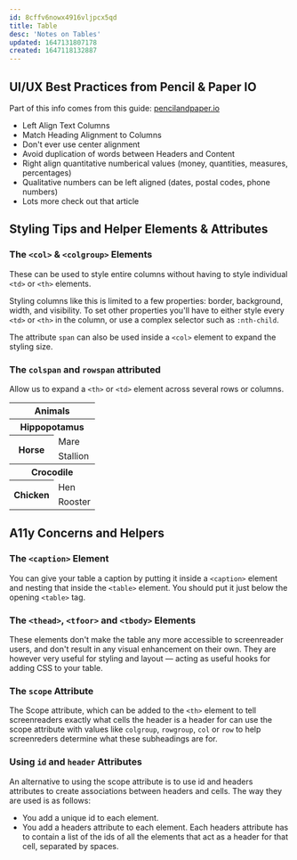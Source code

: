 ```yaml
---
id: 8cffv6nowx4916vljpcx5qd
title: Table
desc: 'Notes on Tables'
updated: 1647131807178
created: 1647118132887
---
```

## UI/UX Best Practices from Pencil & Paper IO

Part of this info comes from this guide: [pencilandpaper.io](https://pencilandpaper.io/articles/ux-pattern-analysis-enterprise-data-tables/)

- Left Align Text Columns
- Match Heading Alignment to Columns
- Don't ever use center alignment
- Avoid duplication of words between Headers and Content
- Right align quantitative numberical values (money, quantities, measures, percentages)
- Qualitative numbers can be left aligned (dates, postal codes, phone numbers)
- Lots more check out that article

## Styling Tips and Helper Elements & Attributes

### The `<col>` & `<colgroup>` Elements

These can be used to style entire columns without having to style individual `<td>` or `<th>` elements.

Styling columns like this is limited to a few properties: border, background, width, and visibility. To set other properties you'll have to either style every `<td>` or `<th>` in the column, or use a complex selector such as `:nth-child`.

The attribute `span` can also be used inside a `<col>` element to expand the styling size.

### The `colspan` and `rowspan` attributed

Allow us to expand a `<th>` or `<td>` element across several rows or columns.

<table>
  <tr>
    <th colspan="2">Animals</th>
  </tr>
  <tr>
    <th colspan="2">Hippopotamus</th>
  </tr>
  <tr>
    <th rowspan="2">Horse</th>
    <td>Mare</td>
  </tr>
  <tr>
    <td>Stallion</td>
  </tr>
  <tr>
    <th colspan="2">Crocodile</th>
  </tr>
  <tr>
    <th rowspan="2">Chicken</th>
    <td>Hen</td>
  </tr>
  <tr>
    <td>Rooster</td>
  </tr>
</table>

## A11y Concerns and Helpers

### The `<caption>` Element

You can give your table a caption by putting it inside a `<caption>` element and nesting that inside the `<table>` element. You should put it just below the opening `<table>` tag.

### The `<thead>`, `<tfoor>` and `<tbody>` Elements

These elements don't make the table any more accessible to screenreader users, and don't result in any visual enhancement on their own. They are however very useful for styling and layout — acting as useful hooks for adding CSS to your table.

### The `scope` Attribute

The Scope attribute, which can be added to the `<th>` element to tell screenreaders exactly what cells the header is a header for can use the scope attribute with values like `colgroup`, `rowgroup`, `col` or `row` to help screenreders determine what these subheadings are for.

### Using `id` and `header` Attributes

An alternative to using the scope attribute is to use id and headers attributes to create associations between headers and cells. The way they are used is as follows:

- You add a unique id to each <th> element.
- You add a headers attribute to each <td> element. Each headers attribute has to contain a list of the ids of all the <th> elements that act as a header for that cell, separated by spaces.
